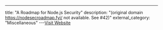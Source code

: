 ---
title: "A Roadmap for Node.js Security"
description: "(original domain https://nodesecroadmap.fyi/ not available. See #42)"
external_category: "Miscellaneous"
---[Visit Website](https://node-sec-roadmap-fyi.uc.r.appspot.com/)

